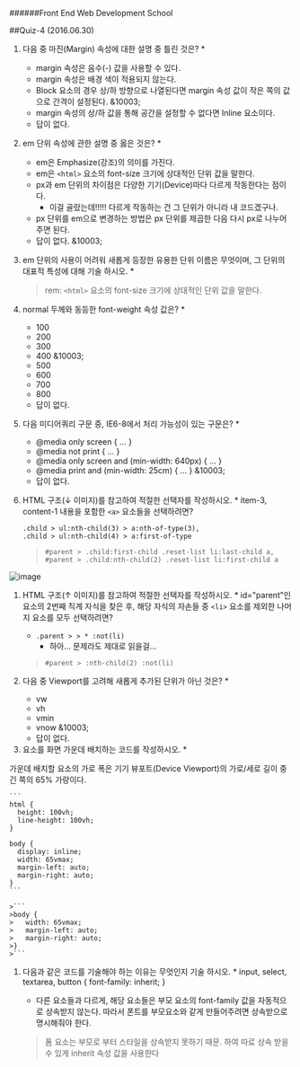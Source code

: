 ######Front End Web Development School

##Quiz-4 (2016.06.30)
1. 다음 중 마진(Margin) 속성에 대한 설명 중 틀린 것은? *
	- margin 속성은 음수(-) 값을 사용할 수 있다.
	- margin 속성은 배경 색이 적용되지 않는다.
	- Block 요소의 경우 상/하 방향으로 나열된다면 margin 속성 값이 작은 쪽의 값으로 간격이 설정된다. &10003;
	- margin 속성의 상/하 값을 통해 공간을 설정할 수 없다면 Inline 요소이다.
	- 답이 없다.

1. em 단위 속성에 관한 설명 중 옳은 것은? *
	- em은 Emphasize(강조)의 의미를 가진다.
	- em은 `<html>` 요소의 font-size 크기에 상대적인 단위 값을 말한다.
	- px과 em 단위의 차이점은 다양한 기기(Device)마다 다르게 작동한다는 점이다. 
		- 이걸 골랐는데!!!!! 다르게 작동하는 건 그 단위가 아니라 내 코드겠구나.
	- px 단위를 em으로 변경하는 방법은 px 단위를 제곱한 다음 다시 px로 나누어 주면 된다.
	- 답이 없다. &10003;

1. em 단위의 사용이 어려워 새롭게 등장한 유용한 단위 이름은 무엇이며, 그 단위의 대표적 특성에 대해 기술 하시오. *
	
	> rem: `<html>` 요소의 font-size 크기에 상대적인 단위 값을 말한다.

1. normal 두께와 동등한 font-weight 속성 값은? *
	- 100
	- 200
	- 300
	- 400 &10003;
	- 500
	- 600
	- 700
	- 800
	- 답이 없다.

1. 다음 미디어쿼리 구문 중, IE6-8에서 처리 가능성이 있는 구문은? *
	- @media only screen { ... }
	- @media not print { ... }
	- @media only screen and (min-width: 640px) { ... }
	- @media print and (min-width: 25cm) { ... } &10003;
	- 답이 없다.

1. HTML 구조(↓ 이미지)를 참고하여 적절한 선택자를 작성하시오. *
item-3, content-1 내용을 포함한 `<a>` 요소들을 선택하려면?
	```
	.child > ul:nth-child(3) > a:nth-of-type(3), 
	.child > ul:nth-child(4) > a:first-of-type
	```

	>```
	>#parent > .child:first-child .reset-list li:last-child a, 
	>#parent > .child:nth-child(2) .reset-list li:first-child a
	>```

![image](https://lh6.googleusercontent.com/JkGLaWbQN0OTxfz1iaHx5fLeytoZN76n4cZ-JKAymsF8moR19d2-2RLjP5TJQb_6yg6WSXTOZw)

1. HTML 구조(↑ 이미지)를 참고하여 적절한 선택자를 작성하시오. *
id="parent"인 요소의 2번째 직계 자식을 찾은 후, 해당 자식의 자손들 중 `<li>` 요소를 제외한 나머지 요소를 모두 선택하려면?
	- `.parent > > * :not(li)`
		- 하아... 문제라도 제대로 읽을걸...

	> `#parent > :nth-child(2) :not(li)`

1. 다음 중 Viewport를 고려해 새롭게 추가된 단위가 아닌 것은? *
	- vw
	- vh
	- vmin
	- vnow &10003;
	- 답이 없다.

1. <body> 요소를 화면 가운데 배치하는 코드를 작성하시오. *
가운데 배치할 요소의 가로 폭은 기기 뷰포트(Device Viewport)의 가로/세로 길이 중 긴 쪽의 65% 가량이다.

	```
	html {
	  height: 100vh;
	  line-height: 100vh;
	}
	
	body {
	  display: inline;
	  width: 65vmax;
	  margin-left: auto;
	  margin-right: auto;
	}
	```

	>```
	>body { 
	>   width: 65vmax; 
	>   margin-left: auto; 
	>   margin-right: auto;
	>}
	>```

1. 다음과 같은 코드를 기술해야 하는 이유는 무엇인지 기술 하시오. *
input, select, textarea, button { font-family: inherit; }
	- 다른 요소들과 다르게, 해당 요소들은 부모 요소의 font-family 값을 자동적으로 상속받지 않는다. 따라서 폰트를 부모요소와 같게 만들어주려면 상속받으로 명시해줘야 한다.
	
	> 폼 요소는 부모로 부터 스타일을 상속받지 못하기 때문. 하여 따로 상속 받을 수 있게 inherit 속성 값을 사용한다